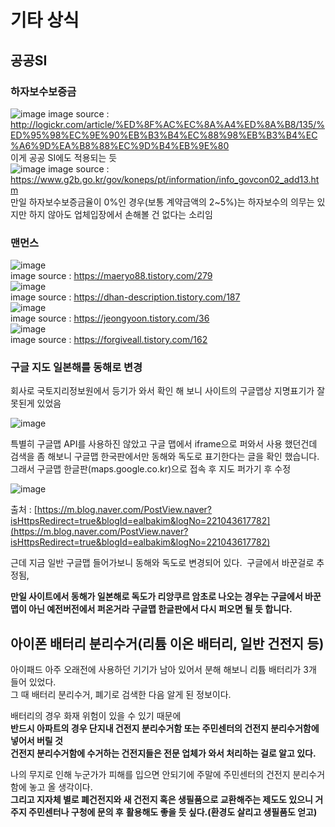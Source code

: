 # 기타 상식
## 공공SI
### 하자보수보증금
![image](https://user-images.githubusercontent.com/44331989/136487601-d6a48bd9-c886-46b0-8ad6-f4c37af7ac30.png)
image source : http://logickr.com/article/%ED%8F%AC%EC%8A%A4%ED%8A%B8/135/%ED%95%98%EC%9E%90%EB%B3%B4%EC%88%98%EB%B3%B4%EC%A6%9D%EA%B8%88%EC%9D%B4%EB%9E%80 <br>
이게 공공 SI에도 적용되는 듯 <br>
![image](https://user-images.githubusercontent.com/44331989/136487750-e7a94c0b-27b0-462e-bcb4-da090c552079.png)
image source : https://www.g2b.go.kr/gov/koneps/pt/information/info_govcon02_add13.htm <br>
만일 하자보수보증금율이 0%인 경우(보통 계약금액의 2~5%)는 하자보수의 의무는 있지만 하지 않아도 업체입장에서 손해볼 건 없다는 소리임 <br>

### 맨먼스
![image](https://user-images.githubusercontent.com/44331989/138216219-28109f42-a5ef-4c7c-a3aa-452ea99504e0.png) <br>
image source : https://maeryo88.tistory.com/279 <br>
![image](https://user-images.githubusercontent.com/44331989/138216398-e49eb2b9-8c83-42d8-95bb-ea825d9ce289.png) <br>
image source : https://dhan-description.tistory.com/187 <br>
![image](https://user-images.githubusercontent.com/44331989/138216575-8b0dcea4-b989-4c62-b69a-15428bc053d6.png) <br>
image source : https://jeongyoon.tistory.com/36 <br>
![image](https://user-images.githubusercontent.com/44331989/138217529-46caa2f7-a5ac-4a0e-9165-21ac8415fb61.png) <br>
image source : https://forgiveall.tistory.com/162 <br>
 



### 구글 지도 일본해를 동해로 변경
회사로 국토지리정보원에서 등기가 와서 확인 해 보니
사이트의 구글맵상 지명표기가 잘못된게 있었음

![image](https://user-images.githubusercontent.com/44331989/142617842-2d69a634-593b-48ab-8131-aa7c478cafd0.png) <br>

특별히 구글맵 API를 사용하진 않았고 구글 맵에서 iframe으로 퍼와서 사용 했던건데
검색을 좀 해보니 구글맵 한국판에서만 동해와 독도로 표기한다는 글을 확인 했습니다.
그래서 구글맵 한글판(maps.google.co.kr)으로 접속 후 지도 퍼가기 후 수정

![image](https://user-images.githubusercontent.com/44331989/142617869-814b7183-a820-4a2c-b812-3ba1d585f897.png) <br>

출처 : [https://m.blog.naver.com/PostView.naver?isHttpsRedirect=true&blogId=ealbakim&logNo=221043617782](https://m.blog.naver.com/PostView.naver?isHttpsRedirect=true&blogId=ealbakim&logNo=221043617782) <br>


근데 지금 일반 구글맵 들어가보니 동해와 독도로 변경되어 있다. 
구글에서 바꾼걸로 추정됨,

**만일 사이트에서 동해가 일본해로 독도가 리앙쿠르 암초로 나오는 경우는 구글에서 바꾼 맵이 아닌 예전버전에서 퍼온거라**
**구글맵 한글판에서 다시 퍼오면 될 듯 합니다.**



## **아이폰 배터리 분리수거(리튬 이온 배터리, 일반 건전지 등)**
아이패드 아주 오래전에 사용하던 기기가 남아 있어서 분해 해보니 리튬 배터리가 3개 들어 있었다. <br>
그 때 배터리 분리수거, 폐기로 검색한 다음 알게 된 정보이다.<br>

배터리의 경우 화재 위험이 있을 수 있기 때문에<br>
**반드시 아파트의 경우 단지내 건전지 분리수거함 또는 주민센터의 건전지 분리수거함에 넣어서 버릴 것**<br>
**건전지 분리수거함에 수거하는 건전지들은 전문 업체가 와서 처리하는 걸로 알고 있다.**<br>

나의 무지로 인해 누군가가 피해를 입으면 안되기에 주말에 주민센터의 건전지 분리수거함에 놓고 올 생각이다.<br>
**그리고 지자체 별로 폐건전지와 새 건전지 혹은 생필품으로 교환해주는 제도도 있으니 거주지 주민센터나 구청에 문의 후** **활용해도 좋을 듯 싶다.(환경도 살리고 생필품도 얻고)**<br>
